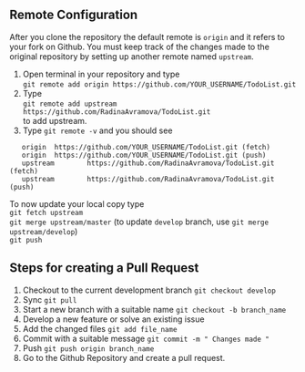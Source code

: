 ## Remote Configuration
After you clone the repository the default remote is `origin` and it refers to your fork on Github. You must keep track of the changes made to the original repository by setting up another remote named `upstream`.

1. Open terminal in your repository and type <br>`git remote add origin https://github.com/YOUR_USERNAME/TodoList.git`
2. Type <br>` git remote add upstream https://github.com/RadinaAvramova/TodoList.git `<br>to add upstream.
3. Type ` git remote -v ` and you should see <br>
```
   origin  https://github.com/YOUR_USERNAME/TodoList.git (fetch)
   origin  https://github.com/YOUR_USERNAME/TodoList.git (push) 
   upstream        https://github.com/RadinaAvramova/TodoList.git (fetch)
   upstream        https://github.com/RadinaAvramova/TodoList.git (push)
```

To now update your local copy type <br> `git fetch upstream` <br> `git merge upstream/master` (to update `develop` branch, use `git merge upstream/develop`) <br> `git push`

## Steps for creating a Pull Request

1. Checkout to the current development branch `git checkout develop`
2. Sync `git pull`
3. Start a new branch with a suitable name `git checkout -b branch_name`
4. Develop a new feature or solve an existing issue 
5. Add the changed files `git add file_name`
6. Commit with a suitable message `git commit -m " Changes made "`
7. Push `git push origin branch_name`
8. Go to the Github Repository and create a pull request.
